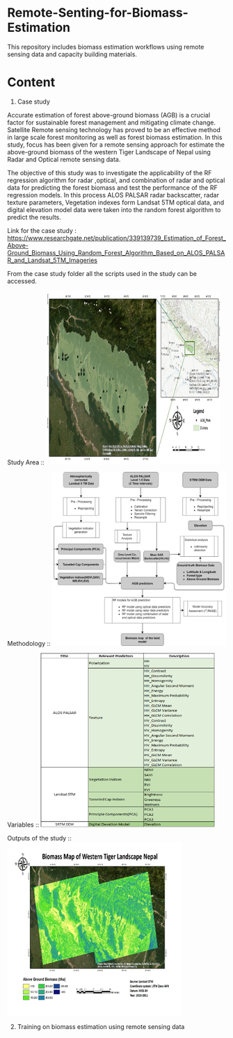 # Remote-Senting-for-Biomass-Estimation
This repository includes biomass estimation workflows using remote sensing data and capacity building materials.

# Content

1) Case study

Accurate estimation of forest above-ground biomass (AGB) is a crucial factor for sustainable forest management and mitigating climate change. Satellite Remote sensing technology has proved to be an effective method in large scale forest monitoring as well as forest biomass estimation. In this study, focus has been given for a remote sensing approach for estimate the above-ground biomass of the western Tiger Landscape of Nepal using Radar and Optical remote sensing data.

The objective of this study was to investigate the applicability of the RF regression algorithm for radar ,optical, and combination of radar and optical data for predicting the forest biomass and test the performance of the RF regression models. In this process ALOS PALSAR radar backscatter, radar texture parameters, Vegetation indexes form Landsat 5TM optical data, and digital elevation model data were taken into the random forest algorithm to predict the results. 

Link for the case study : https://www.researchgate.net/publication/339139739_Estimation_of_Forest_Above-Ground_Biomass_Using_Random_Forest_Algorithm_Based_on_ALOS_PALSAR_and_Landsat_5TM_Imageries

From the case study folder all the scripts used in the study can be accessed.

Study Area ::
<img src="https://github.com/chathumal93/Remote-Sensing-for-Biomass-Estimation/blob/master/Images/Study Area.jpg" width="400" height="400" />

Methodology ::
<img src="https://github.com/chathumal93/Remote-Sensing-for-Biomass-Estimation/blob/master/Images/Methodology.png" width="400" height="400" />

Variables ::
<img src="https://github.com/chathumal93/Remote-Sensing-for-Biomass-Estimation/blob/master/Images/Variables.png" width="400" height="400" />

Outputs of the study ::
<img src="https://github.com/chathumal93/Remote-Sensing-for-Biomass-Estimation/blob/master/Images/Optical Model Result.jpg" width="400" height="400" />

2) Training on biomass estimation using remote sensing data


